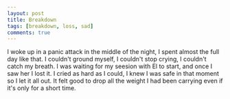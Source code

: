 ```yaml
---
layout: post
title: Breakdown
tags: [breakdown, loss, sad]
comments: true
---
```

I woke up in a panic attack in the middle of the night, I spent almost the full day like that. I couldn't ground myself, I couldn't stop crying, I couldn't catch my breath. I was waiting for my seesion with El to start, and once I saw her I lost it. I cried as hard as I could, I knew I was safe in that moment so I let it all out. It felt good to drop all the weight I had been carrying even if it's only for a short time.